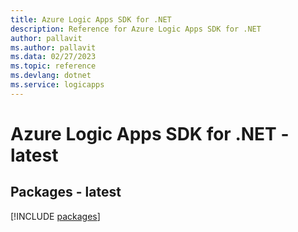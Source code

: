 ```yaml
---
title: Azure Logic Apps SDK for .NET
description: Reference for Azure Logic Apps SDK for .NET
author: pallavit
ms.author: pallavit
ms.data: 02/27/2023
ms.topic: reference
ms.devlang: dotnet
ms.service: logicapps
---
```

# Azure Logic Apps SDK for .NET - latest
## Packages - latest
[!INCLUDE [packages](logic-apps-index.md)]